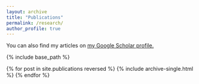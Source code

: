 ```yaml
---
layout: archive
title: "Publications"
permalink: /research/
author_profile: true
---
```


You can also find my articles on <u><a href="https://scholar.google.com/citations?user=_7p4NSkAAAAJ&hl=en">my Google Scholar profile</a>.</u>

{% include base_path %}

{% for post in site.publications reversed %}
  {% include archive-single.html %}
{% endfor %}
